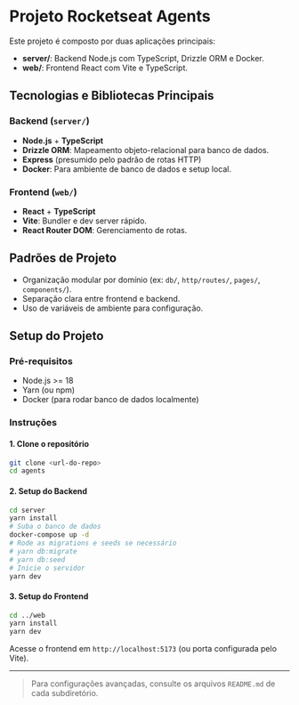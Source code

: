 # Projeto Rocketseat Agents

Este projeto é composto por duas aplicações principais:
- **server/**: Backend Node.js com TypeScript, Drizzle ORM e Docker.
- **web/**: Frontend React com Vite e TypeScript.

## Tecnologias e Bibliotecas Principais

### Backend (`server/`)
- **Node.js** + **TypeScript**
- **Drizzle ORM**: Mapeamento objeto-relacional para banco de dados.
- **Express** (presumido pelo padrão de rotas HTTP)
- **Docker**: Para ambiente de banco de dados e setup local.

### Frontend (`web/`)
- **React** + **TypeScript**
- **Vite**: Bundler e dev server rápido.
- **React Router DOM**: Gerenciamento de rotas.

## Padrões de Projeto
- Organização modular por domínio (ex: `db/`, `http/routes/`, `pages/`, `components/`).
- Separação clara entre frontend e backend.
- Uso de variáveis de ambiente para configuração.

## Setup do Projeto

### Pré-requisitos
- Node.js >= 18
- Yarn (ou npm)
- Docker (para rodar banco de dados localmente)

### Instruções

#### 1. Clone o repositório
```bash
git clone <url-do-repo>
cd agents
```

#### 2. Setup do Backend
```bash
cd server
yarn install
# Suba o banco de dados
docker-compose up -d
# Rode as migrations e seeds se necessário
# yarn db:migrate
# yarn db:seed
# Inicie o servidor
yarn dev
```

#### 3. Setup do Frontend
```bash
cd ../web
yarn install
yarn dev
```

Acesse o frontend em `http://localhost:5173` (ou porta configurada pelo Vite).

---

> Para configurações avançadas, consulte os arquivos `README.md` de cada subdiretório.
